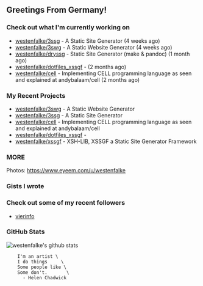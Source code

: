 ## Greetings From Germany!

### Check out what I'm currently working on

- [westenfalke/3ssg](https://github.com/westenfalke/3ssg) - A Static Site Generator (4 weeks ago)
- [westenfalke/3swg](https://github.com/westenfalke/3swg) - A Static Website Generator (4 weeks ago)
- [westenfalke/dryssg](https://github.com/westenfalke/dryssg) - Static Site Generator (make &amp; pandoc) (1 month ago)
- [westenfalke/dotfiles_xssgf](https://github.com/westenfalke/dotfiles_xssgf) -  (2 months ago)
- [westenfalke/cell](https://github.com/westenfalke/cell) - Implementing CELL programming language as seen and explained at andybalaam/cell (2 months ago)

### My Recent Projects

- [westenfalke/3swg](https://github.com/westenfalke/3swg) - A Static Website Generator
- [westenfalke/3ssg](https://github.com/westenfalke/3ssg) - A Static Site Generator
- [westenfalke/cell](https://github.com/westenfalke/cell) - Implementing CELL programming language as seen and explained at andybalaam/cell
- [westenfalke/dotfiles_xssgf](https://github.com/westenfalke/dotfiles_xssgf) - 
- [westenfalke/xssgf](https://github.com/westenfalke/xssgf) - XSH-LIB, XSSGF a Static Site Generator Framework

### MORE 
Photos: https://www.eyeem.com/u/westenfalke

### Gists I wrote


### Check out some of my recent followers

- [vierinfo](https://github.com/vierinfo)

### GitHub Stats
![westenfalke's github stats](https://github-readme-stats.vercel.app/api?username=westenfalke&count_private=true&hide_title=true)

```vim 
    I'm an artist \
    I do things     \
    Some people like \
    Some don't.       \
      - Helen Chadwick
```
